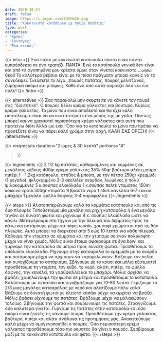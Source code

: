 ```yaml
---
date: 2020-10-24
draft: false
image: https://i.imgur.com/CSKMwGh.jpg
title: "Κοκκινιστό κοτόπουλο με πουρέ πατάτας"
type: post
categories:
- "Κρέας"
- "Συνταγές"
- "Ένα σκεύος"
---
```


{{< intro >}}
Ένα πιάτο με κοκκινιστό κοτόπουλο πάντα είναι πάντα ευπρόσδεκτο σε ένα τραπέζι. ΠΑΝΤΑ! Ενώ το κοτόπουλο γενικά δεν είναι και από τα αγαπημένα μου κρέατα όμως όταν γίνεται κοκκινιστο....ωωω θεοί! Το καλύτερο βέβαια είναι με το πόσα πράγματα μπορεί κανείς να το συνοδέψει. Σκεφτείτε το λίγο...πουρές πατάτας, πουρές μελιτζάνας, ζυμάρικά ακόμα και μπάμιες. Κάθε ένα από αυτά ταιριάζει όλο και πιο πολύ!
{{< /intro >}}

{{< alternatives >}} Σας παρακαλώ μην σκεφτείτε να κάνετε τον πουρέ σας "διαιτητικό". Ο πουρές θέλει κρέμα γάλακτος και βούτυρο. Κυρίως κρέμα γάλακτος. Το μόνο που είναι αποδεκτό και θα έχει καλό αποτέλεσμα είναι να αντικαταστήσετε ένα μέρος της με γάλα. Πάντώς μπορεί και να χρειαστεί περισσότερη κρέμα γάλακτος από αυτή που προτείνω διότι  Αλλά ως εκεί! Όσο για το κοτόπουλο το μόνο που πρέπει να προσέξετε είναι να πάρει καλό χρώμα στην αρχή. ΚΑΛΗ ΣΑΣ ΟΡΕΞΗ!
{{< /alternatives >}}

{{< recipestats 
    duration="2 ώρες & 30 λεπτά"
    portions="4"
>}}

{{< ingredients >}} 
2 1/2 kg πατάτες, καθαρισμένες και κομμένες σε μεγάλους κύβους
400gr κρέμα γάλακτος 35%
50gr βούτυρο
αλάτι
μαύρο πιπέρι
1 - 1,2kg κοτόπουλο, στήθος & μπούτι, με την πέτσα
250gr κρεμμύδι (1 μεγάλο), ψιλοκομμένο
2-3 σκελίδες σκόρδον, λιωμένες ή πολύ ψιλοκομμένες
5 κ.σούπας ελαιόλαδο
1 κ.σούπας πελτέ ντομάτας
150ml κόκκινο κρασί
500gr ντομάτα
1l βραστό νερό
1 stick κανέλλα
6-7 κόκκοι μπαχάρι
1 μεγάλο φύλλο δάφνης
3-4 γαρύφαλλα
{{< /ingredients >}}

{{< steps >}}
Αλατοπιπερώνουμε καλά τα κομμάτια κοτόπουλο και από τις δύο πλευρές
Τοποθετούμε μία μεγάλη και ρηχή κατσαρόλα ή ένα μεγάλο τηγάνι σε δυνατή φωτιά και ρίχνουμε 4 κ. σούπας ελαιόλαδο ώστε να κάψει.
Μεταφέρουμε στο τηγάνι με την πλευρά του δέρματος προς τα κάτω και σοτάρουμε μέχρι να πάρει ωραίο, χρυσαφί χρώμα και από τις δύο πλευρές. Αυτό μπορεί να διαρκέσει από 5 εώς 10 λεπτά για κάθε πλευρά.
Κόβουμε την ντομάτα σε κομμάτια και την χτυπάμε σε έναν πολυκόφτη μέχρι να γίνει χυμός.
Μόλις είναι έτοιμο αφαιρούμε σε ένα bowl και γυρνάμε την κατσαρόλα σε μέτρια προς δυνατή φωτιά. Προσθέτουμε το υπόλοιπο ελαιόλαδο.
Ρίχνουμε στην κατσαρόλα το κρεμμύδι με το σκόρδο και σοτάρουμε μέχρι να αρχίσουν να καραμελώνουν.
Βάζουμε τον πελτέ και συνεχίζουμε το σοτάρισμα.
Σβήνουμε με το κρασί και μόλις εξατμιστεί προσθέτουμε τη ντομάτα, τον κύβο, το νερό, αλάτι, πιπέρι, το φύλλο δάφνης, την κανέλα, τα γαρύφαλλα και το μπαχάρι.
Μόλις αρχίσει να βράζει, χαμηλώνουμε την φωτιά σε μέτρια και προσθέτουμε το κοτόπουλο.
Καλύπτουμε με το καπάκι και σιγοβράζουμε για 70-80 λεπτά.
Γεμίζουμε τα 2/3 μιας μεγάλης κατσαρόλας με νερό και αλατίζουμε πόλυ καλά. Βάζουμε σε δυνατή φωτιά με κλειστό καπάκι μέχρι να αρχίσει να βράζει.
Μόλις βράσει ρίχνουμε τις πατάτες. Βράζουμε μέχρι να μαλακώσουν τελείως.
Σβήνουμε την φωτιά και σουρώνουμε τις πατάτες. Στραγγίζουμε όσο καλύτερα γίνεται.
Γυρνάμε τις πατάτες στην κατσαρόλα και όσο ακόμα είναι ζεστές τις κάνουμε πουρέ.
Προσθέτουμε την κρέμα γάλακτος, βούτυρο, πιπέρι και αλάτι ανάλογα τις προτιμήσεις μας. Ανακατεύουμε καλά μέχρι να ομογενοποιηθεί ο πουρές. Όσο περισσότερη κρέμα γάλακτος προσθέσουμε τόσο πιο ρευστός θα γίνει ο πουρές.
Σερβίρουμε μαζί με το κοκκινιστό κοτόπουλο και φέτα. 
{{< /steps >}}
